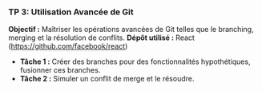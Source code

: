 ### TP 3: Utilisation Avancée de Git

**Objectif :** Maîtriser les opérations avancées de Git telles que le branching, merging et la résolution de conflits.
**Dépôt utilisé :** React (https://github.com/facebook/react)

- **Tâche 1 :** Créer des branches pour des fonctionnalités hypothétiques, fusionner ces branches.
- **Tâche 2 :** Simuler un conflit de merge et le résoudre.

